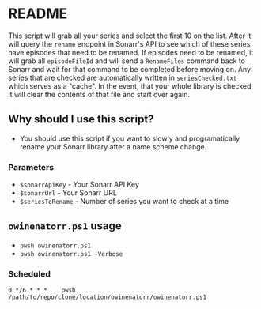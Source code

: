 # README

This script will grab all your series and select the first 10 on the list. After it will query the `rename` endpoint in Sonarr's API to see which of these series have episodes that need to be renamed. If episodes need to be renamed, it will grab all `episodeFileId` and will send a `RenameFiles` command back to Sonarr and wait for that command to be completed before moving on. Any series that are checked are automatically written in `seriesChecked.txt` which serves as a "cache". In the event, that your whole library is checked, it will clear the contents of that file and start over again.

## Why should I use this script?

* You should use this script if you want to slowly and programatically rename your Sonarr library after a name scheme change.

### Parameters

* `$sonarrApiKey` - Your Sonarr API Key
* `$sonarrUrl` - Your Sonarr URL
* `$seriesToRename` - Number of series you want to check at a time

## `owinenatorr.ps1` usage

* `pwsh owinenatorr.ps1`
* `pwsh owinenatorr.ps1 -Verbose`

### Scheduled

    0 */6 * * *    pwsh /path/to/repo/clone/location/owinenatorr/owinenatorr.ps1

